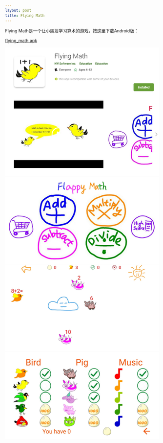 ```yaml
---
layout: post
title: Flying Math
---
```


Flying Math是一个让小朋友学习算术的游戏，按这里下载Android版：

[flying_math.apk](/images/2018-12-20-Flying-Math/flying_math.apk)

![](/images/2018-12-20-Flying-Math/flying_math.PNG)
![](/images/2018-12-20-Flying-Math/Screenshot_2018-12-05-21-01-13.jpg)
![](/images/2018-12-20-Flying-Math/Screenshot_2018-12-05-21-01-55.jpg)
![](/images/2018-12-20-Flying-Math/Screenshot_2018-12-05-21-02-45.jpg)

